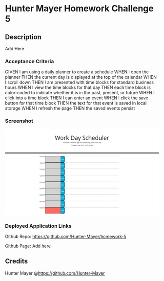 # Hunter Mayer Homework Challenge 5

## Description
Add Here

### Acceptance Criteria
GIVEN I am using a daily planner to create a schedule
WHEN I open the planner
THEN the current day is displayed at the top of the calendar
WHEN I scroll down
THEN I am presented with time blocks for standard business hours
WHEN I view the time blocks for that day
THEN each time block is color-coded to indicate whether it is in the past, present, or future
WHEN I click into a time block
THEN I can enter an event
WHEN I click the save button for that time block
THEN the text for that event is saved in local storage
WHEN I refresh the page
THEN the saved events persist

### Screenshot

![screenshot](/image/screencapture-file-C-Users-Hunter-code-Challenge-5-index-html-2022-10-03-17_40_19%20(1).png)



### Deployed Application Links

Github Repo: https://github.com/Hunter-Mayer/homework-5

Github Page: Add here

## Credits

Hunter Mayer @https://github.com/Hunter-Mayer